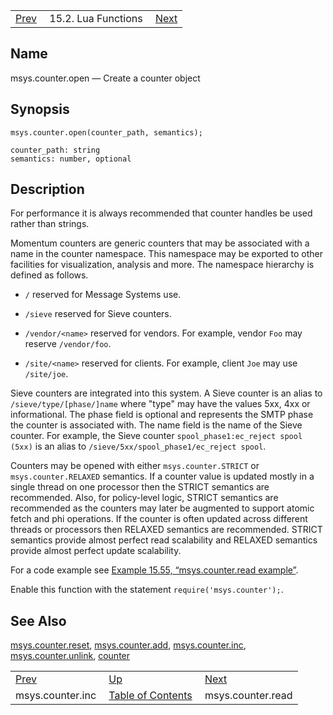 |     |     |     |
| --- | --- | --- |
| [Prev](lua.ref.msys.counter.inc)  | 15.2. Lua Functions |  [Next](lua.ref.msys.counter.read.php) |

<a name="lua.ref.msys.counter.open"></a>
## Name

msys.counter.open — Create a counter object

<a name="idp26416160"></a>
## Synopsis

`msys.counter.open(counter_path, semantics);`

```
counter_path: string
semantics: number, optional
```
<a name="idp26418896"></a>
## Description

For performance it is always recommended that counter handles be used rather than strings.

Momentum counters are generic counters that may be associated with a name in the counter namespace. This namespace may be exported to other facilities for visualization, analysis and more. The namespace hierarchy is defined as follows.

*   `/` reserved for Message Systems use.

*   `/sieve` reserved for Sieve counters.

*   `/vendor/<name>` reserved for vendors. For example, vendor `Foo` may reserve `/vendor/foo`.

*   `/site/<name>` reserved for clients. For example, client `Joe` may use `/site/joe`.

Sieve counters are integrated into this system. A Sieve counter is an alias to `/sieve/type/[phase/]name` where "type" may have the values 5xx, 4xx or informational. The phase field is optional and represents the SMTP phase the counter is associated with. The name field is the name of the Sieve counter. For example, the Sieve counter `spool_phase1:ec_reject spool (5xx)` is an alias to `/sieve/5xx/spool_phase1/ec_reject spool`.

Counters may be opened with either `msys.counter.STRICT` or `msys.counter.RELAXED` semantics. If a counter value is updated mostly in a single thread on one processor then the STRICT semantics are recommended. Also, for policy-level logic, STRICT semantics are recommended as the counters may later be augmented to support atomic fetch and phi operations. If the counter is often updated across different threads or processors then RELAXED semantics are recommended. STRICT semantics provide almost perfect read scalability and RELAXED semantics provide almost perfect update scalability.

For a code example see [Example 15.55, “msys.counter.read example”](lua.ref.msys.counter.read#lua.ref.msys.counter.read.example "Example 15.55. msys.counter.read example").

Enable this function with the statement `require('msys.counter');`.

<a name="idp26435024"></a>
## See Also

[msys.counter.reset](lua.ref.msys.counter.reset "msys.counter.reset"), [msys.counter.add](lua.ref.msys.counter.add.php "msys.counter.add"), [msys.counter.inc](lua.ref.msys.counter.inc.php "msys.counter.inc"), [msys.counter.unlink](lua.ref.msys.counter.unlink.php "msys.counter.unlink"), [counter](console_commands.counter.php "counter")

|     |     |     |
| --- | --- | --- |
| [Prev](lua.ref.msys.counter.inc)  | [Up](lua.function.details.php) |  [Next](lua.ref.msys.counter.read.php) |
| msys.counter.inc  | [Table of Contents](index) |  msys.counter.read |
